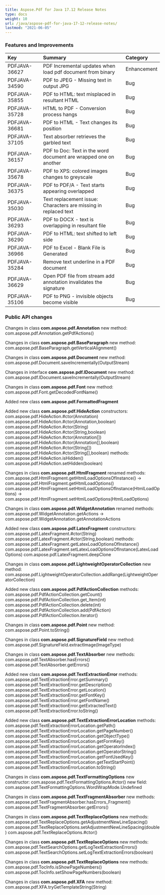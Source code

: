 ```yaml
---
title: Aspose.Pdf for Java 17.12 Release Notes
type: docs
weight: 10
url: /java/aspose-pdf-for-java-17-12-release-notes/
lastmod: "2021-06-05"
---
```


### **Features and Improvements**

|**Key**|**Summary**|**Category**|
| :- | :- | :- |
|PDFJAVA-36627|PDF Incremental updates when load pdf document from binary|Enhancement|
|PDFJAVA-34590|PDF to JPEG - Missing text in output JPG|Bug|
|PDFJAVA-35855|PDF to HTML: text misplaced in resultant HTML|Bug|
|PDFJAVA-35728|HTML to PDF - Conversion process hangs|Bug|
|PDFJAVA-36681|PDF to HTML - Text changes its position|Bug|
|PDFJAVA-37105|Text absorber retrieves the garbled text|Bug|
|PDFJAVA-36157|PDF to Doc: Text in the word document are wrapped one on another|Bug|
|PDFJAVA-35678|PDF to XPS: colored images changes to greyscale|Bug|
|PDFJAVA-36375|PDF to PDF/A - Text starts appearing overlapped|Bug|
|PDFJAVA-35030|Text replacement issue: Characters are missing in replaced text|Bug|
|PDFJAVA-36293|PDF to DOCX - text is overlapping in resultant file|Bug|
|PDFJAVA-36290|PDF to HTML: text shifted to left side|Bug|
|PDFJAVA-36966|PDF to Excel - Blank File is Generated|Bug|
|PDFJAVA-35284|Remove text underline in a PDF document|Bug|
|PDFJAVA-36629|Open PDF file from stream add annotation invalidates the signature|Bug|
|PDFJAVA-35106|PDF to PNG - invisible objects become visible|Bug|
### **Public API changes**
Changes in class **com.aspose.pdf.Annotation**
new method:
com.aspose.pdf.Annotation.getPdfActions()

Changes in class **com.aspose.pdf.BaseParagraph**
new method:
com.aspose.pdf.BaseParagraph.getVerticalAlignment()

Changes in class **com.aspose.pdf.Document**
new method:
com.aspose.pdf.Document.saveIncrementally(OutputStream)

Changes in interface **com.aspose.pdf.IDocument**
new method:
com.aspose.pdf.IDocument.saveIncrementally(OutputStream)

Changes in class **com.aspose.pdf.Font**
new method:
com.aspose.pdf.Font.getDecodedFontName()

Added new class **com.aspose.pdf.FormattedFragment**

Added new class **com.aspose.pdf.HideAction**
constructors:
com.aspose.pdf.HideAction.#ctor(Annotation)
com.aspose.pdf.HideAction.#ctor(Annotation,boolean)
com.aspose.pdf.HideAction.#ctor(String)
com.aspose.pdf.HideAction.#ctor(String,boolean)
com.aspose.pdf.HideAction.#ctor(Annotation[])
com.aspose.pdf.HideAction.#ctor(Annotation[],boolean)
com.aspose.pdf.HideAction.#ctor(String[])
com.aspose.pdf.HideAction.#ctor(String[],boolean)
methods:
com.aspose.pdf.HideAction.isHidden()
com.aspose.pdf.HideAction.setHidden(boolean)

Changes in class **com.aspose.pdf.HtmlFragment**
renamed methods:
com.aspose.pdf.HtmlFragment.getHtmlLoadOptionsOfInstance() -> com.aspose.pdf.HtmlFragment.getHtmlLoadOptions()
com.aspose.pdf.HtmlFragment.setHtmlLoadOptionsOfInstance(HtmlLoadOptions) -> com.aspose.pdf.HtmlFragment.setHtmlLoadOptions(HtmlLoadOptions)

Changes in class **com.aspose.pdf.WidgetAnnotation**
renamed methods:
com.aspose.pdf.WidgetAnnotation.getActions -> com.aspose.pdf.WidgetAnnotation.getAnnotationActions

Added new class **com.aspose.pdf.LatexFragment**
constructors:
com.aspose.pdf.LatexFragment.#ctor(String)
com.aspose.pdf.LatexFragment.#ctor(String,boolean)
methods:
com.aspose.pdf.LatexFragment.getLatexLoadOptionsOfInstance()
com.aspose.pdf.LatexFragment.setLatexLoadOptionsOfInstance(LatexLoadOptions)
com.aspose.pdf.LatexFragment.deepClone

Changes in class **com.aspose.pdf.LightweightOperatorCollection**
new method:
com.aspose.pdf.LightweightOperatorCollection.addRange(LightweightOperatorCollection)

Added new class **com.aspose.pdf.PdfActionCollection**
methods:
com.aspose.pdf.PdfActionCollection.getCount()
com.aspose.pdf.PdfActionCollection.get_Item(int)
com.aspose.pdf.PdfActionCollection.delete(int)
com.aspose.pdf.PdfActionCollection.add(PdfAction)
com.aspose.pdf.PdfActionCollection.iterator()

Changes in class **com.aspose.pdf.Point**
new method:
com.aspose.pdf.Point.toString()

Changes in class **com.aspose.pdf.SignatureField**
new method:
com.aspose.pdf.SignatureField.extractImage(ImageType)

Changes in class **com.aspose.pdf.TextAbsorber**
new methods:
com.aspose.pdf.TextAbsorber.hasErrors()
com.aspose.pdf.TextAbsorber.getErrors()

Added new class **com.aspose.pdf.TextExtractionError**
methods:
com.aspose.pdf.TextExtractionError.getSummary()
com.aspose.pdf.TextExtractionError.getDescription()
com.aspose.pdf.TextExtractionError.getLocation()
com.aspose.pdf.TextExtractionError.getFontKey()
com.aspose.pdf.TextExtractionError.getFontName()
com.aspose.pdf.TextExtractionError.getExtractedText()
com.aspose.pdf.TextExtractionError.toString()

Added new class **com.aspose.pdf.TextExtractionErrorLocation**
methods:
com.aspose.pdf.TextExtractionErrorLocation.getPath()
com.aspose.pdf.TextExtractionErrorLocation.getPageNumber()
com.aspose.pdf.TextExtractionErrorLocation.getObjectType()
com.aspose.pdf.TextExtractionErrorLocation.getFormKey()
com.aspose.pdf.TextExtractionErrorLocation.getOperatorIndex()
com.aspose.pdf.TextExtractionErrorLocation.getOperatorString()
com.aspose.pdf.TextExtractionErrorLocation.getFontUsedKey()
com.aspose.pdf.TextExtractionErrorLocation.getTextStartPoint()
com.aspose.pdf.TextExtractionErrorLocation.toString()

Changes in class **com.aspose.pdf.TextFormattingOptions**
new constructor:
com.aspose.pdf.TextFormattingOptions.#ctor()
new field:
com.aspose.pdf.TextFormattingOptions.WordWrapMode.Undefined

Changes in class **com.aspose.pdf.TextFragmentAbsorber**
new methods:
com.aspose.pdf.TextFragmentAbsorber.hasErrors_Fragment()
com.aspose.pdf.TextFragmentAbsorber.getErrors()

Changes in class **com.aspose.pdf.TextReplaceOptions**
new methods:
com.aspose.pdf.TextReplaceOptions.getAdjustmentNewLineSpacing()
com.aspose.pdf.TextReplaceOptions.setAdjustmentNewLineSpacing(double)
com.aspose.pdf.TextReplaceOptions.#ctor()

Changes in class **com.aspose.pdf.TextReplaceOptions**
new methods:
com.aspose.pdf.TextSearchOptions.getLogTextExtractionErrors()
com.aspose.pdf.TextSearchOptions.setLogTextExtractionErrors(boolean)

Changes in class **com.aspose.pdf.TextReplaceOptions**
new methods:
com.aspose.pdf.TocInfo.isShowPageNumbers()
com.aspose.pdf.TocInfo.setShowPageNumbers(boolean)

Changes in class **com.aspose.pdf.XFA**
new method:
com.aspose.pdf.XFA.tryGetTemplateString(String)

